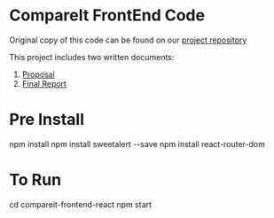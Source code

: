 # CompareIt FrontEnd Code
Original copy of this code can be found on our [project repository](https://github.com/kellygabriela/CompareIt)

This project includes two written documents:
1. [Proposal](https://docs.google.com/document/d/1feIqY2bACmjkvJJWExErlJ2TChRTRmJkHY1PEYQuzqI/edit?usp=sharing)
2. [Final Report](https://docs.google.com/document/d/1PIOSGN-QeenPqAsbNlneOEhW4NpyYnDs/edit?usp=sharing&ouid=115641619974306728536&rtpof=true&sd=true)

# Pre Install
npm install
npm install sweetalert --save
npm install react-router-dom

# To Run
cd compareit-frontend-react
npm start
